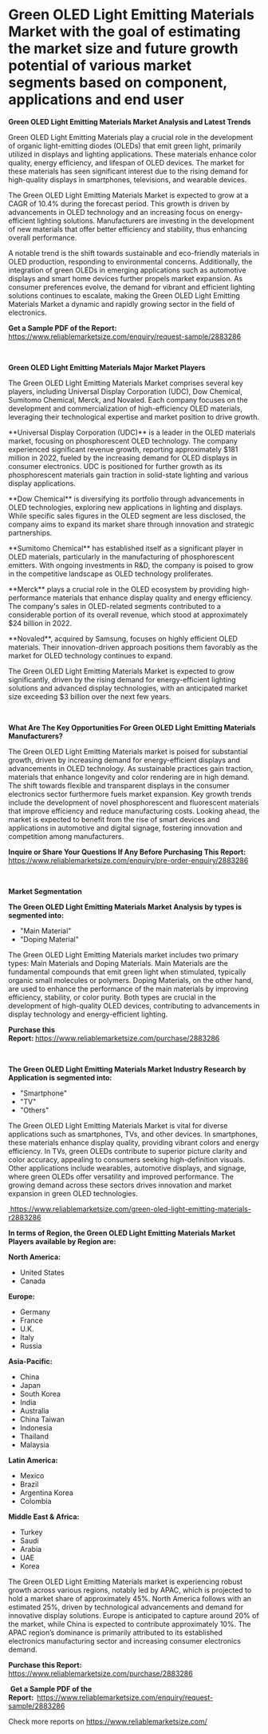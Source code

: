 <p><h1>Green OLED Light Emitting Materials Market with the goal of estimating the market size and future growth potential of various market segments based on component, applications and end user</h1></p><p><strong>Green OLED Light Emitting Materials Market Analysis and Latest Trends</strong></p>
<p><p>Green OLED Light Emitting Materials play a crucial role in the development of organic light-emitting diodes (OLEDs) that emit green light, primarily utilized in displays and lighting applications. These materials enhance color quality, energy efficiency, and lifespan of OLED devices. The market for these materials has seen significant interest due to the rising demand for high-quality displays in smartphones, televisions, and wearable devices.</p><p>The Green OLED Light Emitting Materials Market is expected to grow at a CAGR of 10.4% during the forecast period. This growth is driven by advancements in OLED technology and an increasing focus on energy-efficient lighting solutions. Manufacturers are investing in the development of new materials that offer better efficiency and stability, thus enhancing overall performance.</p><p>A notable trend is the shift towards sustainable and eco-friendly materials in OLED production, responding to environmental concerns. Additionally, the integration of green OLEDs in emerging applications such as automotive displays and smart home devices further propels market expansion. As consumer preferences evolve, the demand for vibrant and efficient lighting solutions continues to escalate, making the Green OLED Light Emitting Materials Market a dynamic and rapidly growing sector in the field of electronics.</p></p>
<p><strong>Get a Sample PDF of the Report:&nbsp;</strong> <a href="https://www.reliablemarketsize.com/enquiry/request-sample/2883286?utm_campaign=2625&utm_medium=2&utm_source=Github&utm_content=ia&utm_term=13032025&utm_id=green-oled-light-emitting-materials">https://www.reliablemarketsize.com/enquiry/request-sample/2883286</a></p>
<p>&nbsp;</p>
<p><strong>Green OLED Light Emitting Materials Major Market Players</strong></p>
<p><p>The Green OLED Light Emitting Materials Market comprises several key players, including Universal Display Corporation (UDC), Dow Chemical, Sumitomo Chemical, Merck, and Novaled. Each company focuses on the development and commercialization of high-efficiency OLED materials, leveraging their technological expertise and market position to drive growth.</p><p>**Universal Display Corporation (UDC)** is a leader in the OLED materials market, focusing on phosphorescent OLED technology. The company experienced significant revenue growth, reporting approximately $181 million in 2022, fueled by the increasing demand for OLED displays in consumer electronics. UDC is positioned for further growth as its phosphorescent materials gain traction in solid-state lighting and various display applications.</p><p>**Dow Chemical** is diversifying its portfolio through advancements in OLED technologies, exploring new applications in lighting and displays. While specific sales figures in the OLED segment are less disclosed, the company aims to expand its market share through innovation and strategic partnerships.</p><p>**Sumitomo Chemical** has established itself as a significant player in OLED materials, particularly in the manufacturing of phosphorescent emitters. With ongoing investments in R&D, the company is poised to grow in the competitive landscape as OLED technology proliferates.</p><p>**Merck** plays a crucial role in the OLED ecosystem by providing high-performance materials that enhance display quality and energy efficiency. The company's sales in OLED-related segments contributed to a considerable portion of its overall revenue, which stood at approximately $24 billion in 2022.</p><p>**Novaled**, acquired by Samsung, focuses on highly efficient OLED materials. Their innovation-driven approach positions them favorably as the market for OLED technology continues to expand.</p><p>The Green OLED Light Emitting Materials Market is expected to grow significantly, driven by the rising demand for energy-efficient lighting solutions and advanced display technologies, with an anticipated market size exceeding $3 billion over the next few years.</p></p>
<p>&nbsp;</p>
<p><strong>What Are The Key Opportunities For Green OLED Light Emitting Materials Manufacturers?</strong></p>
<p><p>The Green OLED Light Emitting Materials market is poised for substantial growth, driven by increasing demand for energy-efficient displays and advancements in OLED technology. As sustainable practices gain traction, materials that enhance longevity and color rendering are in high demand. The shift towards flexible and transparent displays in the consumer electronics sector furthermore fuels market expansion. Key growth trends include the development of novel phosphorescent and fluorescent materials that improve efficiency and reduce manufacturing costs. Looking ahead, the market is expected to benefit from the rise of smart devices and applications in automotive and digital signage, fostering innovation and competition among manufacturers.</p></p>
<p><strong>Inquire or Share Your Questions If Any Before Purchasing This Report:</strong> <a href="https://www.reliablemarketsize.com/enquiry/pre-order-enquiry/2883286?utm_campaign=2625&utm_medium=2&utm_source=Github&utm_content=ia&utm_term=13032025&utm_id=green-oled-light-emitting-materials">https://www.reliablemarketsize.com/enquiry/pre-order-enquiry/2883286</a></p>
<p>&nbsp;</p>
<p><strong>Market Segmentation</strong></p>
<p><strong>The Green OLED Light Emitting Materials Market Analysis by types is segmented into:</strong></p>
<p><ul><li>"Main Material"</li><li>"Doping Material"</li></ul></p>
<p><p>The Green OLED Light Emitting Materials market includes two primary types: Main Materials and Doping Materials. Main Materials are the fundamental compounds that emit green light when stimulated, typically organic small molecules or polymers. Doping Materials, on the other hand, are used to enhance the performance of the main materials by improving efficiency, stability, or color purity. Both types are crucial in the development of high-quality OLED devices, contributing to advancements in display technology and energy-efficient lighting.</p></p>
<p><strong>Purchase this Report:&nbsp;</strong><a href="https://www.reliablemarketsize.com/purchase/2883286?utm_campaign=2625&utm_medium=2&utm_source=Github&utm_content=ia&utm_term=13032025&utm_id=green-oled-light-emitting-materials">https://www.reliablemarketsize.com/purchase/2883286</a></p>
<p>&nbsp;</p>
<p><strong>The Green OLED Light Emitting Materials Market Industry Research by Application is segmented into:</strong></p>
<p><ul><li>"Smartphone"</li><li>"TV"</li><li>"Others"</li></ul></p>
<p><p>The Green OLED Light Emitting Materials Market is vital for diverse applications such as smartphones, TVs, and other devices. In smartphones, these materials enhance display quality, providing vibrant colors and energy efficiency. In TVs, green OLEDs contribute to superior picture clarity and color accuracy, appealing to consumers seeking high-definition visuals. Other applications include wearables, automotive displays, and signage, where green OLEDs offer versatility and improved performance. The growing demand across these sectors drives innovation and market expansion in green OLED technologies.</p></p>
<p><a href="https://www.reliablemarketsize.com/green-oled-light-emitting-materials-r2883286?utm_campaign=2625&utm_medium=2&utm_source=Github&utm_content=ia&utm_term=13032025&utm_id=green-oled-light-emitting-materials">&nbsp;https://www.reliablemarketsize.com/green-oled-light-emitting-materials-r2883286</a></p>
<p><strong>In terms of Region, the Green OLED Light Emitting Materials Market Players available by Region are:</strong></p>
<p>
    <p> <strong> North America: </strong>
        <ul>
            <li>United States</li>
            <li>Canada</li>
        </ul>
        </p> 
    <p> <strong> Europe: </strong>
        <ul>
            <li>Germany</li>
            <li>France</li>
            <li>U.K.</li>
            <li>Italy</li>
            <li>Russia</li>
        </ul>
        </p> 
    <p> <strong> Asia-Pacific: </strong>
        <ul>
            <li>China</li>
            <li>Japan</li>
            <li>South Korea</li>
            <li>India</li>
            <li>Australia</li>
            <li>China Taiwan</li>
            <li>Indonesia</li>
            <li>Thailand</li>
            <li>Malaysia</li>
        </ul>
        </p> 
    <p> <strong> Latin America: </strong>
        <ul>
            <li>Mexico</li>
            <li>Brazil</li>
            <li>Argentina Korea</li>
            <li>Colombia</li>
        </ul>
        </p> 
    <p> <strong> Middle East & Africa: </strong>
        <ul>
            <li>Turkey</li>
            <li>Saudi</li>
            <li>Arabia</li>
            <li>UAE</li>
            <li>Korea</li>
        </ul>
    </p>
    </p>
<p><p>The Green OLED Light Emitting Materials market is experiencing robust growth across various regions, notably led by APAC, which is projected to hold a market share of approximately 45%. North America follows with an estimated 25%, driven by technological advancements and demand for innovative display solutions. Europe is anticipated to capture around 20% of the market, while China is expected to contribute approximately 10%. The APAC region’s dominance is primarily attributed to its established electronics manufacturing sector and increasing consumer electronics demand.</p></p>
<p><strong>Purchase this Report: </strong><a href="https://www.reliablemarketsize.com/purchase/2883286?utm_campaign=2625&utm_medium=2&utm_source=Github&utm_content=ia&utm_term=13032025&utm_id=green-oled-light-emitting-materials">https://www.reliablemarketsize.com/purchase/2883286</a></p>
<p>&nbsp;<strong>Get a Sample PDF of the Report:&nbsp;&nbsp;</strong><a href="https://www.reliablemarketsize.com/enquiry/request-sample/2883286?utm_campaign=2625&utm_medium=2&utm_source=Github&utm_content=ia&utm_term=13032025&utm_id=green-oled-light-emitting-materials">https://www.reliablemarketsize.com/enquiry/request-sample/2883286</a></p>
<p><strong></strong></p>
<p>Check more reports on <a href="https://www.reliablemarketsize.com/?utm_campaign=2625&utm_medium=2&utm_source=Github&utm_content=ia&utm_term=13032025&utm_id=green-oled-light-emitting-materials">https://www.reliablemarketsize.com/</a></p>